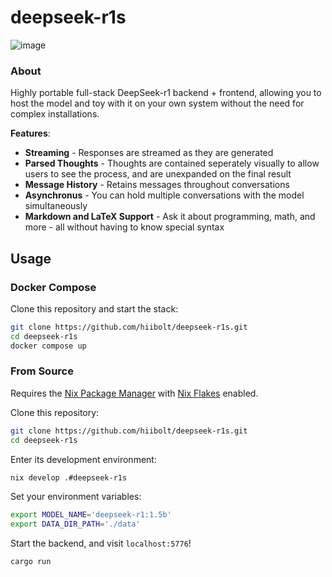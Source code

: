 # deepseek-r1s
![image](https://github.com/user-attachments/assets/0837d8fb-b7c6-4fbc-870c-149576609587)
### About
Highly portable full-stack DeepSeek-r1 backend + frontend, allowing you to host the model and toy with it on your own system without the need for complex installations. 

**Features**:
* **Streaming** - Responses are streamed as they are generated
* **Parsed Thoughts** - Thoughts are contained seperately visually to allow users to see the process, and are unexpanded on the final result
* **Message History** - Retains messages throughout conversations
* **Asynchronus** - You can hold multiple conversations with the model simultaneously
* **Markdown and LaTeX Support** - Ask it about programming, math, and more - all without having to know special syntax

## Usage
### Docker Compose
Clone this repository and start the stack:
```bash
git clone https://github.com/hiibolt/deepseek-r1s.git
cd deepseek-r1s
docker compose up
```
### From Source
Requires the [Nix Package Manager](https://nixos.org/) with [Nix Flakes](https://wiki.nixos.org/wiki/Flakes) enabled.

Clone this repository:
```bash
git clone https://github.com/hiibolt/deepseek-r1s.git
cd deepseek-r1s
```

Enter its development environment:
```bash
nix develop .#deepseek-r1s
```

Set your environment variables:
```bash
export MODEL_NAME='deepseek-r1:1.5b'
export DATA_DIR_PATH='./data'
```

Start the backend, and visit `localhost:5776`!
```bash
cargo run
```
